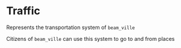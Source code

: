 # Traffic

Represents the transportation system of `beam_ville`

Citizens of `beam_ville` can use this system to go to and from places
